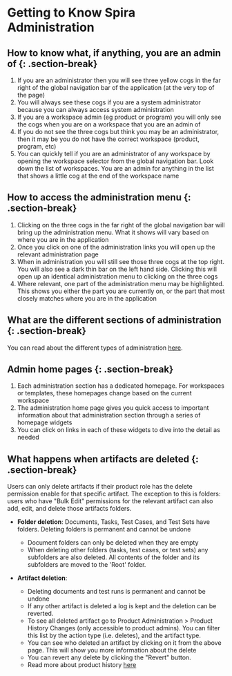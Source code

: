 # Getting to Know Spira Administration
## How to know what, if anything, you are an admin of {: .section-break}
1. If you are an administrator then you will see three yellow cogs in the far right of the global navigation bar of the application (at the very top of the page)
2. You will always see these cogs if you are a system administrator because you can always access system administration
3. If you are a workspace admin (eg product or program) you will only see the cogs when you are on a workspace that you are an admin of
4. If you do not see the three cogs but think you may be an administrator, then it may be you do not have the correct workspace (product, program, etc)
5. You can quickly tell if you are an administrator of any workspace by opening the workspace selector from the global navigation bar. Look down the list of workspaces. You are an admin for anything in the list that shows a little cog at the end of the workspace name

## How to access the administration menu {: .section-break}
1. Clicking on the three cogs in the far right of the global navigation bar will bring up the administration menu. What it shows will vary based on where you are in the application
2. Once you click on one of the administration links you will open up the relevant administration page
3. When in administration you will still see those three cogs at the top right. You will also see a dark thin bar on the left hand side. Clicking this will open up an identical administration menu to clicking on the three cogs
4. Where relevant, one part of the administration menu may be highlighted. This shows you either the part you are currently on, or the part that most closely matches where you are in the application

## What are the different sections of administration {: .section-break}
You can read about the different types of administration [here](../Spira-Administration-Guide/System-Administration.md).

## Admin home pages {: .section-break}
1. Each administration section has a dedicated homepage. For workspaces or templates, these homepages change based on the current workspace
2. The administration home page gives you quick access to important information about that administration section through a series of homepage widgets
3. You can click on links in each of these widgets to dive into the detail as needed

## What happens when artifacts are deleted {: .section-break}
Users can only delete artifacts if their product role has the delete permission enable for that specific artifact. The exception to this is folders: users who have "Bulk Edit" permissions for the relevant artifact can also add, edit, and delete those artifacts folders.

- **Folder deletion**: Documents, Tasks, Test Cases, and Test Sets have folders. Deleting folders is permanent and cannot be undone

    - Document folders can only be deleted when they are empty
    - When deleting other folders (tasks, test cases, or test sets) any subfolders are also deleted. All contents of the folder and its subfolders are moved to the 'Root' folder.
    
- **Artifact deletion**: 

    - Deleting documents and test runs is permanent and cannot be undone
    - If any other artifact is deleted a log is kept and the deletion can be reverted.
    - To see all deleted artifact go to Product Administration > Product History Changes (only accessible to product admins). You can filter this list by the action type (i.e. deletes), and the artifact type.
    - You can see who deleted an artifact by clicking on it from the above page. This will show you more information about the delete
    - You can revert any delete by clicking the "Revert" button. 
    - Read more about product history [here](../../Spira-Administration-Guide/Product-General-Settings/#product-history-changes)